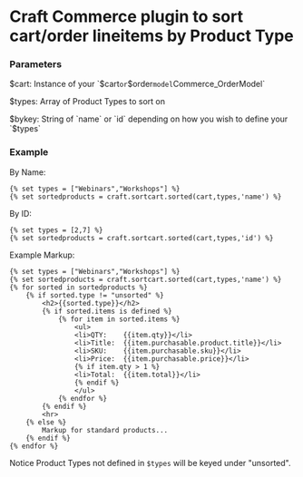 # Craft Commerce plugin to sort cart/order lineitems by Product Type

### Parameters

$cart: Instance of your `$cart` or `$order` model `Commerce_OrderModel`

$types: Array of Product Types to sort on

$bykey: String of `name` or `id` depending on how you wish to define your `$types`

### Example

By Name:

    {% set types = ["Webinars","Workshops"] %}
    {% set sortedproducts = craft.sortcart.sorted(cart,types,'name') %}

By ID:

    {% set types = [2,7] %}
    {% set sortedproducts = craft.sortcart.sorted(cart,types,'id') %}


Example Markup:

    {% set types = ["Webinars","Workshops"] %}
    {% set sortedproducts = craft.sortcart.sorted(cart,types,'name') %}
    {% for sorted in sortedproducts %}
        {% if sorted.type != "unsorted" %}
            <h2>{{sorted.type}}</h2>
            {% if sorted.items is defined %}
                {% for item in sorted.items %}
                    <ul>
                    <li>QTY:    {{item.qty}}</li>
                    <li>Title:  {{item.purchasable.product.title}}</li>
                    <li>SKU:    {{item.purchasable.sku}}</li>
                    <li>Price:  {{item.purchasable.price}}</li>
                    {% if item.qty > 1 %}
                    <li>Total:  {{item.total}}</li>
                    {% endif %}
                    </ul>
                {% endfor %}
            {% endif %}
            <hr>
        {% else %}
            Markup for standard products...
        {% endif %}
    {% endfor %}

Notice Product Types not defined in `$types` will be keyed under "unsorted".